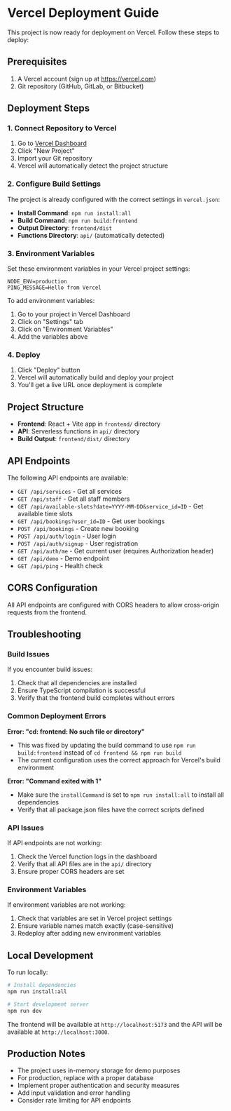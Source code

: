 # Vercel Deployment Guide

This project is now ready for deployment on Vercel. Follow these steps to deploy:

## Prerequisites

1. A Vercel account (sign up at https://vercel.com)
2. Git repository (GitHub, GitLab, or Bitbucket)

## Deployment Steps

### 1. Connect Repository to Vercel

1. Go to [Vercel Dashboard](https://vercel.com/dashboard)
2. Click "New Project"
3. Import your Git repository
4. Vercel will automatically detect the project structure

### 2. Configure Build Settings

The project is already configured with the correct settings in `vercel.json`:

- **Install Command**: `npm run install:all`
- **Build Command**: `npm run build:frontend`
- **Output Directory**: `frontend/dist`
- **Functions Directory**: `api/` (automatically detected)

### 3. Environment Variables

Set these environment variables in your Vercel project settings:

```
NODE_ENV=production
PING_MESSAGE=Hello from Vercel
```

To add environment variables:
1. Go to your project in Vercel Dashboard
2. Click on "Settings" tab
3. Click on "Environment Variables"
4. Add the variables above

### 4. Deploy

1. Click "Deploy" button
2. Vercel will automatically build and deploy your project
3. You'll get a live URL once deployment is complete

## Project Structure

- **Frontend**: React + Vite app in `frontend/` directory
- **API**: Serverless functions in `api/` directory
- **Build Output**: `frontend/dist/` directory

## API Endpoints

The following API endpoints are available:

- `GET /api/services` - Get all services
- `GET /api/staff` - Get all staff members
- `GET /api/available-slots?date=YYYY-MM-DD&service_id=ID` - Get available time slots
- `GET /api/bookings?user_id=ID` - Get user bookings
- `POST /api/bookings` - Create new booking
- `POST /api/auth/login` - User login
- `POST /api/auth/signup` - User registration
- `GET /api/auth/me` - Get current user (requires Authorization header)
- `GET /api/demo` - Demo endpoint
- `GET /api/ping` - Health check

## CORS Configuration

All API endpoints are configured with CORS headers to allow cross-origin requests from the frontend.

## Troubleshooting

### Build Issues

If you encounter build issues:

1. Check that all dependencies are installed
2. Ensure TypeScript compilation is successful
3. Verify that the frontend build completes without errors

### Common Deployment Errors

**Error: "cd: frontend: No such file or directory"**
- This was fixed by updating the build command to use `npm run build:frontend` instead of `cd frontend && npm run build`
- The current configuration uses the correct approach for Vercel's build environment

**Error: "Command exited with 1"**
- Make sure the `installCommand` is set to `npm run install:all` to install all dependencies
- Verify that all package.json files have the correct scripts defined

### API Issues

If API endpoints are not working:

1. Check the Vercel function logs in the dashboard
2. Verify that all API files are in the `api/` directory
3. Ensure proper CORS headers are set

### Environment Variables

If environment variables are not working:

1. Check that variables are set in Vercel project settings
2. Ensure variable names match exactly (case-sensitive)
3. Redeploy after adding new environment variables

## Local Development

To run locally:

```bash
# Install dependencies
npm run install:all

# Start development server
npm run dev
```

The frontend will be available at `http://localhost:5173` and the API will be available at `http://localhost:3000`.

## Production Notes

- The project uses in-memory storage for demo purposes
- For production, replace with a proper database
- Implement proper authentication and security measures
- Add input validation and error handling
- Consider rate limiting for API endpoints
